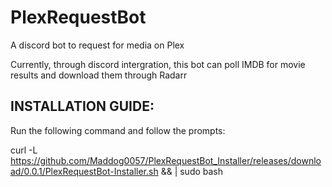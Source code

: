 # PlexRequestBot
A discord bot to request for media on Plex

Currently, through discord intergration, this bot can poll IMDB for movie results and download them through Radarr

## INSTALLATION GUIDE:

Run the following command and follow the prompts:

curl -L https://github.com/Maddog0057/PlexRequestBot_Installer/releases/download/0.0.1/PlexRequestBot-Installer.sh && | sudo bash